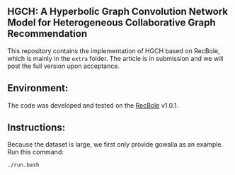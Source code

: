 ## HGCH: A Hyperbolic Graph Convolution Network Model for Heterogeneous Collaborative Graph Recommendation
This repository contains the implementation of HGCH based on RecBole, which is mainly in the `extra` folder. The article is in submission and we will post the full version upon acceptance.

## Environment:
The code was developed and tested on the [RecBole](https://github.com/RUCAIBox/RecBole) v1.0.1.
<a name="instructions"/>

## Instructions:
Because the dataset is large, we first only provide gowalla as an example. Run this command:
```
./run.bash 
```
